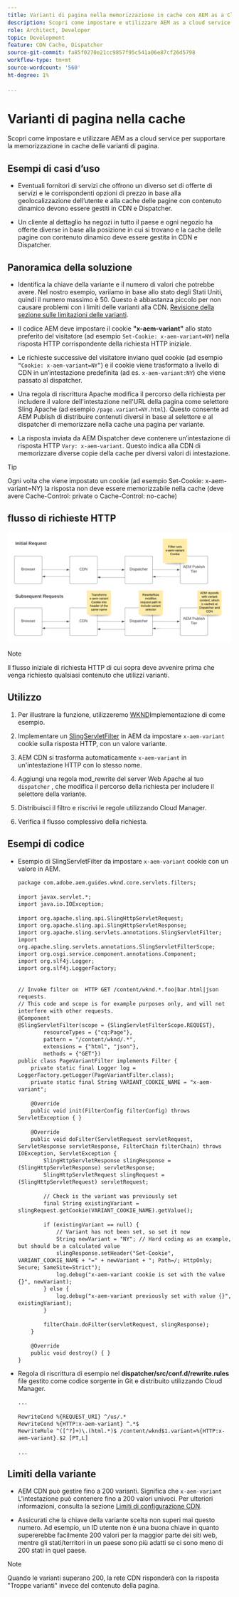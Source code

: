 ```yaml
---
title: Varianti di pagina nella memorizzazione in cache con AEM as a Cloud Service
description: Scopri come impostare e utilizzare AEM as a cloud service per supportare la memorizzazione in cache delle varianti di pagina.
role: Architect, Developer
topic: Development
feature: CDN Cache, Dispatcher
source-git-commit: fa85f0270e21cc9857f95c541a06e87cf26d5798
workflow-type: tm+mt
source-wordcount: '560'
ht-degree: 1%

---
```


# Varianti di pagina nella cache

Scopri come impostare e utilizzare AEM as a cloud service per supportare la memorizzazione in cache delle varianti di pagina.

## Esempi di casi d’uso

+ Eventuali fornitori di servizi che offrono un diverso set di offerte di servizi e le corrispondenti opzioni di prezzo in base alla geolocalizzazione dell’utente e alla cache delle pagine con contenuto dinamico devono essere gestiti in CDN e Dispatcher.

+ Un cliente al dettaglio ha negozi in tutto il paese e ogni negozio ha offerte diverse in base alla posizione in cui si trovano e la cache delle pagine con contenuto dinamico deve essere gestita in CDN e Dispatcher.

## Panoramica della soluzione

+ Identifica la chiave della variante e il numero di valori che potrebbe avere. Nel nostro esempio, variiamo in base allo stato degli Stati Uniti, quindi il numero massimo è 50. Questo è abbastanza piccolo per non causare problemi con i limiti delle varianti alla CDN. [Revisione della sezione sulle limitazioni delle varianti](#variant-limitations).

+ Il codice AEM deve impostare il cookie __&quot;x-aem-variant&quot;__ allo stato preferito del visitatore (ad esempio `Set-Cookie: x-aem-variant=NY`) nella risposta HTTP corrispondente della richiesta HTTP iniziale.

+ Le richieste successive del visitatore inviano quel cookie (ad esempio `“Cookie: x-aem-variant=NY”`) e il cookie viene trasformato a livello di CDN in un’intestazione predefinita (ad es. `x-aem-variant:NY`) che viene passato al dispatcher.

+ Una regola di riscrittura Apache modifica il percorso della richiesta per includere il valore dell&#39;intestazione nell&#39;URL della pagina come selettore Sling Apache (ad esempio `/page.variant=NY.html`). Questo consente ad AEM Publish di distribuire contenuti diversi in base al selettore e al dispatcher di memorizzare nella cache una pagina per variante.

+ La risposta inviata da AEM Dispatcher deve contenere un’intestazione di risposta HTTP `Vary: x-aem-variant`. Questo indica alla CDN di memorizzare diverse copie della cache per diversi valori di intestazione.

>[!TIP]
>
>Ogni volta che viene impostato un cookie (ad esempio Set-Cookie: x-aem-variant=NY) la risposta non deve essere memorizzabile nella cache (deve avere Cache-Control: private o Cache-Control: no-cache)

## flusso di richieste HTTP

![Flusso della richiesta di cache variante](./assets/variant-cache-request-flow.png)

>[!NOTE]
>
>Il flusso iniziale di richiesta HTTP di cui sopra deve avvenire prima che venga richiesto qualsiasi contenuto che utilizzi varianti.

## Utilizzo

1. Per illustrare la funzione, utilizzeremo [WKND](https://experienceleague.adobe.com/docs/experience-manager-learn/getting-started-wknd-tutorial-develop/overview.html?lang=it)Implementazione di come esempio.

1. Implementare un [SlingServletFilter](https://sling.apache.org/documentation/the-sling-engine/filters.html) in AEM da impostare `x-aem-variant` cookie sulla risposta HTTP, con un valore variante.

1. AEM CDN si trasforma automaticamente `x-aem-variant` in un&#39;intestazione HTTP con lo stesso nome.

1. Aggiungi una regola mod_rewrite del server Web Apache al tuo `dispatcher` , che modifica il percorso della richiesta per includere il selettore della variante.

1. Distribuisci il filtro e riscrivi le regole utilizzando Cloud Manager.

1. Verifica il flusso complessivo della richiesta.

## Esempi di codice

+ Esempio di SlingServletFilter da impostare `x-aem-variant` cookie con un valore in AEM.

   ```
   package com.adobe.aem.guides.wknd.core.servlets.filters;
   
   import javax.servlet.*;
   import java.io.IOException;
   
   import org.apache.sling.api.SlingHttpServletRequest;
   import org.apache.sling.api.SlingHttpServletResponse;
   import org.apache.sling.servlets.annotations.SlingServletFilter;
   import org.apache.sling.servlets.annotations.SlingServletFilterScope;
   import org.osgi.service.component.annotations.Component;
   import org.slf4j.Logger;
   import org.slf4j.LoggerFactory;
   
   
   // Invoke filter on  HTTP GET /content/wknd.*.foo|bar.html|json requests.
   // This code and scope is for example purposes only, and will not interfere with other requests.
   @Component
   @SlingServletFilter(scope = {SlingServletFilterScope.REQUEST},
           resourceTypes = {"cq:Page"},
           pattern = "/content/wknd/.*",
           extensions = {"html", "json"},
           methods = {"GET"})
   public class PageVariantFilter implements Filter {
       private static final Logger log = LoggerFactory.getLogger(PageVariantFilter.class);
       private static final String VARIANT_COOKIE_NAME = "x-aem-variant";
   
       @Override
       public void init(FilterConfig filterConfig) throws ServletException { }
   
       @Override
       public void doFilter(ServletRequest servletRequest, ServletResponse servletResponse, FilterChain filterChain) throws IOException, ServletException {
           SlingHttpServletResponse slingResponse = (SlingHttpServletResponse) servletResponse;
           SlingHttpServletRequest slingRequest = (SlingHttpServletRequest) servletRequest;
   
           // Check is the variant was previously set
           final String existingVariant = slingRequest.getCookie(VARIANT_COOKIE_NAME).getValue();
   
           if (existingVariant == null) {
               // Variant has not been set, so set it now
               String newVariant = "NY"; // Hard coding as an example, but should be a calculated value
               slingResponse.setHeader("Set-Cookie", VARIANT_COOKIE_NAME + "=" + newVariant + "; Path=/; HttpOnly; Secure; SameSite=Strict");
               log.debug("x-aem-variant cookie is set with the value {}", newVariant);
           } else {
               log.debug("x-aem-variant previously set with value {}", existingVariant);
           }
   
           filterChain.doFilter(servletRequest, slingResponse);
       }
   
       @Override
       public void destroy() { }
   }
   ```

+ Regola di riscrittura di esempio nel __dispatcher/src/conf.d/rewrite.rules__ file gestito come codice sorgente in Git e distribuito utilizzando Cloud Manager.

   ```
   ...
   
   RewriteCond %{REQUEST_URI} ^/us/.*  
   RewriteCond %{HTTP:x-aem-variant} ^.*$  
   RewriteRule ^([^?]+)\.(html.*)$ /content/wknd$1.variant=%{HTTP:x-aem-variant}.$2 [PT,L] 
   
   ...
   ```

## Limiti della variante

+ AEM CDN può gestire fino a 200 varianti. Significa che `x-aem-variant` L&#39;intestazione può contenere fino a 200 valori univoci. Per ulteriori informazioni, consulta la sezione [Limiti di configurazione CDN](https://docs.fastly.com/en/guides/resource-limits).

+ Assicurati che la chiave della variante scelta non superi mai questo numero.  Ad esempio, un ID utente non è una buona chiave in quanto supererebbe facilmente 200 valori per la maggior parte dei siti web, mentre gli stati/territori in un paese sono più adatti se ci sono meno di 200 stati in quel paese.

>[!NOTE]
>
>Quando le varianti superano 200, la rete CDN risponderà con la risposta &quot;Troppe varianti&quot; invece del contenuto della pagina.
